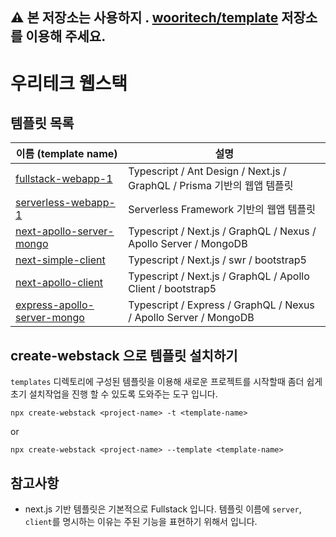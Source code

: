 ## ⚠️ 본 저장소는 사용하지 . [wooritech/template](https://github.com/wooritech/template) 저장소를 이용해 주세요.

# 우리테크 웹스택

## 템플릿 목록

| 이름 (template name)                                                   | 설명                                                                    |
| ---------------------------------------------------------------------- | ----------------------------------------------------------------------- |
| [fullstack-webapp-1](./templates/fullstack-webapp-1)                   | Typescript / Ant Design / Next.js / GraphQL / Prisma 기반의 웹앱 템플릿 |
| [serverless-webapp-1](./templates/serverless-webapp-1)                 | Serverless Framework 기반의 웹앱 템플릿                                 |
| [next-apollo-server-mongo](./templates/next-apollo-server-mongo)       | Typescript / Next.js / GraphQL / Nexus / Apollo Server / MongoDB        |
| [next-simple-client](./templates/next-simple-client)                   | Typescript / Next.js / swr / bootstrap5                                 |
| [next-apollo-client](./templates/next-apollo-client)                   | Typescript / Next.js / GraphQL / Apollo Client / bootstrap5             |
| [express-apollo-server-mongo](./templates/express-apollo-server-mongo) | Typescript / Express / GraphQL / Nexus / Apollo Server / MongoDB        |

## create-webstack 으로 템플릿 설치하기

`templates` 디렉토리에 구성된 템플릿을 이용해 새로운 프로젝트를 시작할때 좀더 쉽게 초기 설치작업을 진행 할 수 있도록 도와주는 도구 입니다.

```
npx create-webstack <project-name> -t <template-name>
```

or

```
npx create-webstack <project-name> --template <template-name>
```

## 참고사항

- next.js 기반 템플릿은 기본적으로 Fullstack 입니다. 템플릿 이름에 `server`, `client`를 명시하는 이유는 주된 기능을 표현하기 위해서 입니다.
